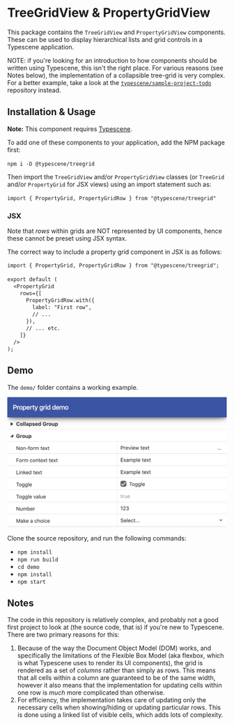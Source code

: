 # TreeGridView & PropertyGridView

This package contains the `TreeGridView` and `PropertyGridView` components. These can be used to display hierarchical lists and grid controls in a Typescene application.

NOTE: if you're looking for an introduction to how components should be written using Typescene, this isn't the right place. For various reasons (see Notes below), the implementation of a collapsible tree-grid is very complex. For a better example, take a look at the [`typescene/sample-project-todo`](https://github.com/typescene/sample-project-todo) repository instead.

## Installation & Usage

**Note:** This component requires [Typescene](https://github.com/typescene/typescene).

To add one of these components to your application, add the NPM package first:

`npm i -D @typescene/treegrid`

Then import the `TreeGridView` and/or `PropertyGridView` classes (or `TreeGrid` and/or `PropertyGrid` for JSX views) using an import statement such as:

`import { PropertyGrid, PropertyGridRow } from "@typescene/treegrid"`

### JSX

Note that _rows_ within grids are NOT represented by UI components, hence these cannot be preset using JSX syntax.

The correct way to include a property grid component in JSX is as follows:

```tsx
import { PropertyGrid, PropertyGridRow } from "@typescene/treegrid";

export default (
  <PropertyGrid
    rows={[
      PropertyGridRow.with({
        label: "First row",
        // ...
      }),
      // ... etc.
    ]}
  />
);
```

## Demo

The `demo/` folder contains a working example.

<img width="600" src="screenshot.png" alt="Screenshot" />

Clone the source repository, and run the following commands:

- `npm install`
- `npm run build`
- `cd demo`
- `npm install`
- `npm start`

## Notes

The code in this repository is relatively complex, and probably not a good first project to look at (the source code, that is) if you're new to Typescene. There are two primary reasons for this:

1. Because of the way the Document Object Model (DOM) works, and specifically the limitations of the Flexible Box Model (aka flexbox, which is what Typescene uses to render its UI components), the grid is rendered as a set of _columns_ rather than simply as rows. This means that all cells within a column are guaranteed to be of the same width, however it also means that the implementation for updating cells within one row is _much_ more complicated than otherwise.
2. For efficiency, the implementation takes care of updating only the necessary cells when showing/hiding or updating particular rows. This is done using a linked list of visible cells, which adds lots of complexity.

